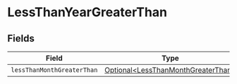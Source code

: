# LessThanYearGreaterThan


## Fields

| Field                                                                                      | Type                                                                                       | Required                                                                                   | Description                                                                                |
| ------------------------------------------------------------------------------------------ | ------------------------------------------------------------------------------------------ | ------------------------------------------------------------------------------------------ | ------------------------------------------------------------------------------------------ |
| `lessThanMonthGreaterThan`                                                                 | [Optional\<LessThanMonthGreaterThan>](../../models/operations/LessThanMonthGreaterThan.md) | :heavy_minus_sign:                                                                         | N/A                                                                                        |
